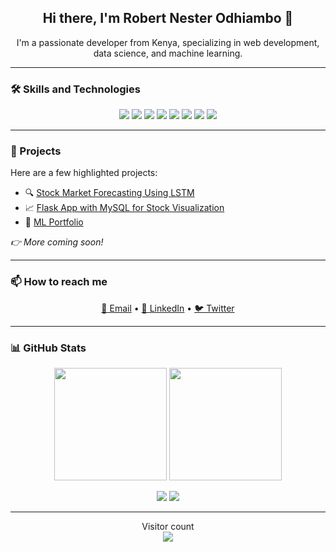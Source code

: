<!-- Introduction/About Me -->

<h2 align="center">Hi there, I'm Robert Nester Odhiambo 👋</h2>
<p align="center">
  I'm a passionate developer from Kenya, specializing in web development, data science, and machine learning.
</p>

---

<!-- Skills and Technologies -->

### 🛠 Skills and Technologies

<p align="center">
  <img src="https://img.shields.io/badge/-Python-3776AB?style=flat&logo=python&logoColor=white" />
  <img src="https://img.shields.io/badge/-JavaScript-F7DF1E?style=flat&logo=javascript&logoColor=black" />
  <img src="https://img.shields.io/badge/-HTML5-E34F26?style=flat&logo=html5&logoColor=white" />
  <img src="https://img.shields.io/badge/-CSS3-1572B6?style=flat&logo=css3&logoColor=white" />
  <img src="https://img.shields.io/badge/-MySQL-4479A1?style=flat&logo=mysql&logoColor=white" />
  <img src="https://img.shields.io/badge/-Git-F05032?style=flat&logo=git&logoColor=white" />
  <img src="https://img.shields.io/badge/-R-276DC3?style=flat&logo=r&logoColor=white" />
  <img src="https://img.shields.io/badge/-Machine%20Learning-FF6F00?style=flat" />
</p>

---

<!-- Projects Section -->

### 🚀 Projects

Here are a few highlighted projects:

- 🔍 [Stock Market Forecasting Using LSTM](https://github.com/robertnesterodhiambo/your-lstm-project)
- 📈 [Flask App with MySQL for Stock Visualization](https://github.com/robertnesterodhiambo/your-flask-stock-app)
- 🤖 [ML Portfolio](https://github.com/robertnesterodhiambo/your-ml-projects)

_👉 More coming soon!_

---

<!-- Contact Information -->

### 📫 How to reach me

<p align="center">
  <a href="mailto:robertnesterodhiambo@gmail.com">📧 Email</a> •
  <a href="https://www.linkedin.com/in/robert-odhiambo-6b63b1356/">💼 LinkedIn</a> •
  <a href="https://x.com/RstudioStat">🐦 Twitter</a>
</p>

---

<!-- GitHub Stats -->

### 📊 GitHub Stats

<p align="center">
  <img height="180em" src="https://github-readme-stats.vercel.app/api?username=robertnesterodhiambo&show_icons=true&theme=radical&hide=issues&include_all_commits=true" />
  <img height="180em" src="https://github-readme-stats.vercel.app/api/top-langs/?username=robertnesterodhiambo&layout=compact&theme=radical&hide=html,scss,css" />
</p>

<p align="center">
  <img src="https://github-readme-streak-stats.herokuapp.com/?user=robertnesterodhiambo&theme=radical" />
  <img src="https://github-profile-trophy.vercel.app/?username=robertnesterodhiambo&theme=radical&no-frame=true&title=Stars,Followers,Commits&column=-1" />
</p>

---

<!-- Visitor Count -->

<p align="center">
  Visitor count<br>
  <img src="https://profile-counter.glitch.me/_robertnesterodhiambo/count.svg" />
</p>
